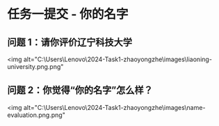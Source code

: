 # 任务一提交 - 你的名字
## 问题 1：请你评价辽宁科技大学
<img alt="C:\Users\Lenovo\2024-Task1-zhaoyongzhe\images\liaoning-university.png.png"

## 问题 2：你觉得“你的名字”怎么样？
<img alt="C:\Users\Lenovo\2024-Task1-zhaoyongzhe\images\name-evaluation.png.png"